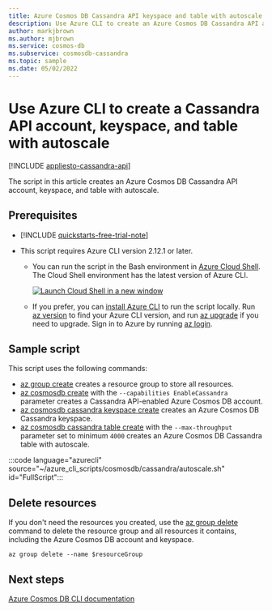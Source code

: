 ```yaml
---
title: Azure Cosmos DB Cassandra API keyspace and table with autoscale
description: Use Azure CLI to create an Azure Cosmos DB Cassandra API account, keyspace, and table with autoscale.
author: markjbrown
ms.author: mjbrown
ms.service: cosmos-db
ms.subservice: cosmosdb-cassandra
ms.topic: sample
ms.date: 05/02/2022
---
```


# Use Azure CLI to create a Cassandra API account, keyspace, and table with autoscale

[!INCLUDE [appliesto-cassandra-api](../../../includes/appliesto-cassandra-api.md)]

The script in this article creates an Azure Cosmos DB Cassandra API account, keyspace, and table with autoscale.

## Prerequisites

- [!INCLUDE [quickstarts-free-trial-note](../../../../../includes/quickstarts-free-trial-note.md)]

- This script requires Azure CLI version 2.12.1 or later.

  - You can run the script in the Bash environment in [Azure Cloud Shell](/azure/cloud-shell/quickstart). The Cloud Shell environment has the latest version of Azure CLI.

    [![Launch Cloud Shell in a new window](../../../../../includes/media/cloud-shell-try-it/hdi-launch-cloud-shell.png)](https://shell.azure.com)

  - If you prefer, you can [install Azure CLI](/cli/azure/install-azure-cli) to run the script locally. Run [az version](/cli/azure/reference-index?#az-version) to find your Azure CLI version, and run [az upgrade](/cli/azure/reference-index?#az-upgrade) if you need to upgrade. Sign in to Azure by running [az login](/cli/azure/reference-index#az-login).

## Sample script

This script uses the following commands:

- [az group create](/cli/azure/group#az-group-create) creates a resource group to store all resources.
- [az cosmosdb create](/cli/azure/cosmosdb#az-cosmosdb-create) with the `--capabilities EnableCassandra` parameter creates a Cassandra API-enabled Azure Cosmos DB account.
- [az cosmosdb cassandra keyspace create](/cli/azure/cosmosdb/cassandra/keyspace#az-cosmosdb-cassandra-keyspace-create) creates an Azure Cosmos DB Cassandra keyspace.
- [az cosmosdb cassandra table create](/cli/azure/cosmosdb/cassandra/table#az-cosmosdb-cassandra-table-create) with the `--max-throughput` parameter set to minimum `4000` creates an Azure Cosmos DB Cassandra table with autoscale.

:::code language="azurecli" source="~/azure_cli_scripts/cosmosdb/cassandra/autoscale.sh" id="FullScript":::

## Delete resources

If you don't need the resources you created, use the [az group delete](/cli/azure/group#az-group-delete) command to delete the resource group and all resources it contains, including the Azure Cosmos DB account and keyspace.

```azurecli
az group delete --name $resourceGroup
```

## Next steps

[Azure Cosmos DB CLI documentation](/cli/azure/cosmosdb)
